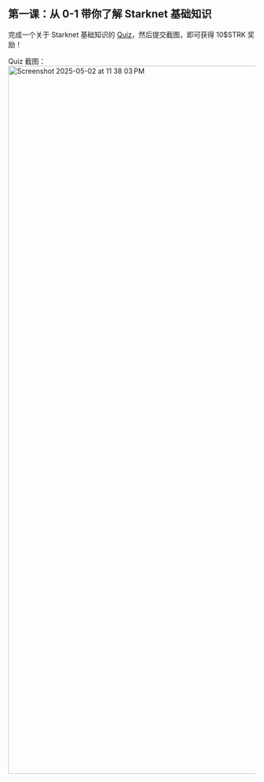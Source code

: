 ## 第一课：从 0-1 带你了解 Starknet 基础知识

完成一个关于 Starknet 基础知识的 [Quiz](https://openbuild.xyz/quiz/2025041601)，然后提交截图，即可获得 10\$STRK 奖励！

Quiz 截图： 
<img width="1440" alt="Screenshot 2025-05-02 at 11 38 03 PM" src="https://github.com/user-attachments/assets/857d3e82-4d6b-4d57-8611-0117ae088a6a" />
